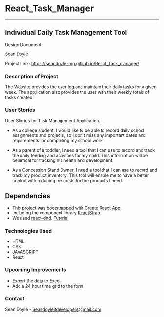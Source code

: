 # React_Task_Manager

---
## Individual Daily Task Management Tool  

Design Document

Sean Doyle

Project Link: https://seandoyle-mg.github.io/React_Task_manager/

### Description of Project

The Website provides the user log and maintain their daily tasks for a given week.  The app;lication also provides the user with their weekly totals of tasks created.

### User Stories

User Stories for Task Management Application...

-	As a college student, I would like to be able to record daily school assignments and projects, so I don't miss any important dates and requirements for completing my school work. 

-	As a parent of a toddler, I need a tool that I can use to record and track the daily feeding and activities for my child. This information will be benefical for tracking his health and development.

-	As a Concession Stand Owner, I need a tool that I can use to record and track my product inventory.  This tool will enable me to have a better control with reducing my costs for the products I need. 

## Dependencies

- This project was bootstrapped with [Create React App](https://github.com/facebook/create-react-app).
- Including the component library [ReactStrap](https://reactstrap.github.io/?path=/story/home-installation--page).
- We used [react-dnd](https://react-dnd.github.io/react-dnd/about). [Tutorial](https://react-dnd.github.io/react-dnd/docs/tutorial)

### Technologies Used
- HTML
- CSS
- JAVASCRIPT
- React

### Upcoming Improvements  
- Export the data to Excel
- Add a 24 hour time grid to the form

### Contact
Sean Doyle - Seandoyleitdeveloper@gmail.com

